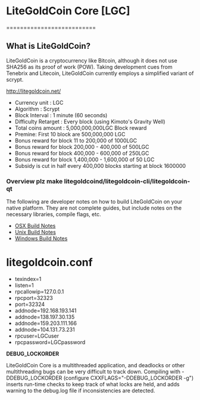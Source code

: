 # LiteGoldCoin Core [LGC]
==========================
## What is LiteGoldCoin? 
LiteGoldCoin is a cryptocurrency like Bitcoin, although it does not use SHA256 as its proof of work (POW). Taking development cues from Tenebrix and Litecoin, LiteGoldCoin currently employs a simplified variant of scrypt.

http://litegoldcoin.net/

 - Currency unit : LGC
 - Algorithm : Scrypt
 - Block Interval : 1 minute (60 seconds)
 - Difficulty Retarget : Every block (using Kimoto's Gravity Well)
 - Total coins amount : 5,000,000,000LGC
Block reward 
 - Premine: First 10 block are 500,000,000 LGC 
 - Bonus reward for block 11 to 200,000 of 1000LGC
 - Bonus reward for block 200,000 - 400,000 of 500LGC
 - Bonus reward for block 400,000 - 600,000 of 250LGC
 - Bonus reward for block 1,400,000 - 1,600,000 of 50 LGC
 - Subsidy is cut in half every 400,000 blocks starting at block 1600000

 
  
### Overview plz make litegoldcoind/litegoldcoin-cli/litegoldcoin-qt

  The following are developer notes on how to build LiteGoldCoin on your native platform. They are not complete guides, but include notes on the necessary libraries, compile flags, etc.

  - [OSX Build Notes](doc/build-osx.md)
  - [Unix Build Notes](doc/build-unix.md)
  - [Windows Build Notes](doc/build-msw.md)

 
# litegoldcoin.conf

  - texindex=1
  - listen=1
  - rpcallowip=127.0.0.1
  - rpcport=32323
  - port=32324
  - addnode=192.168.193.141
  - addnode=138.197.30.135
  - addnode=159.203.111.166
  - addnode=104.131.73.231
  - rpcuser=LGCuser
  - rpcpassword=LGCpassword


**DEBUG_LOCKORDER**

LiteGoldCoin Core is a multithreaded application, and deadlocks or other multithreading bugs
can be very difficult to track down. Compiling with -DDEBUG_LOCKORDER (configure
CXXFLAGS="-DDEBUG_LOCKORDER -g") inserts run-time checks to keep track of what locks
are held, and adds warning to the debug.log file if inconsistencies are detected.
